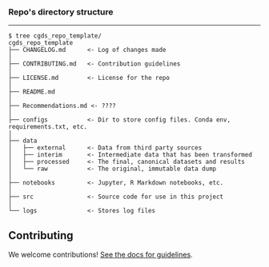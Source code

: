### Repo's directory structure
------------

```
$ tree cgds_repo_template/
cgds_repo_template
├── CHANGELOG.md      <- Log of changes made
│
├── CONTRIBUTING.md   <- Contribution guidelines
│
├── LICENSE.md        <- License for the repo
│
├── README.md
│
├── Recommendations.md <- ????
│
├── configs           <- Dir to store config files. Conda env, requirements.txt, etc.
│
├── data
│   ├── external      <- Data from third party sources
│   ├── interim       <- Intermediate data that has been transformed
│   ├── processed     <- The final, canonical datasets and results
│   └── raw           <- The original, immutable data dump
│
├── notebooks         <- Jupyter, R Markdown notebooks, etc.
│
├── src               <- Source code for use in this project
│
└── logs              <- Stores log files
```

## Contributing

We welcome contributions! [See the docs for guidelines](./CONTRIBUTING.md).
